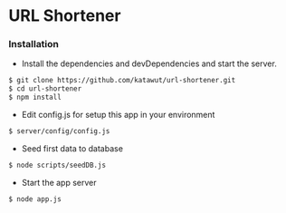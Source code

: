 # URL Shortener

### Installation

- Install the dependencies and devDependencies and start the server.

```sh
$ git clone https://github.com/katawut/url-shortener.git
$ cd url-shortener
$ npm install
```

- Edit config.js for setup this app in your environment
```sh
$ server/config/config.js
```

- Seed first data to database
```sh
$ node scripts/seedDB.js
```

- Start the app server
```sh
$ node app.js
```